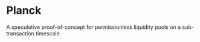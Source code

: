 # Planck
A speculative proof-of-concept for permissionless liquidity pools on a sub-transaction timescale.
